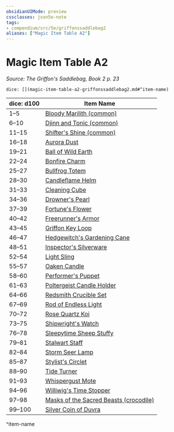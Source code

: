 ```yaml
---
obsidianUIMode: preview
cssclasses: json5e-note
tags:
- compendium/src/5e/griffonssaddlebag2
aliases: ["Magic Item Table A2"]
---
```

# Magic Item Table A2
*Source: The Griffon's Saddlebag, Book 2 p. 23* 

`dice: [](magic-item-table-a2-griffonssaddlebag2.md#^item-name)`

| dice: d100 | Item Name |
|------------|-----------|
| 1–5 | [Bloody Marilith (common)](compendium/items/bloody-marilith-common-griffonssaddlebag2.md) |
| 6–10 | [Djinn and Tonic (common)](compendium/items/djinn-and-tonic-common-griffonssaddlebag2.md) |
| 11–15 | [Shifter's Shine (common)](compendium/items/shifters-shine-common-griffonssaddlebag2.md) |
| 16–18 | [Aurora Dust](compendium/items/aurora-dust-griffonssaddlebag2.md) |
| 19–21 | [Ball of Wild Earth](compendium/items/ball-of-wild-earth-griffonssaddlebag2.md) |
| 22–24 | [Bonfire Charm](compendium/items/bonfire-charm-griffonssaddlebag2.md) |
| 25–27 | [Bullfrog Totem](compendium/items/bullfrog-totem-griffonssaddlebag2.md) |
| 28–30 | [Candleflame Helm](compendium/items/candleflame-helm-griffonssaddlebag2.md) |
| 31–33 | [Cleaning Cube](compendium/items/cleaning-cube-griffonssaddlebag2.md) |
| 34–36 | [Drowner's Pearl](compendium/items/drowners-pearl-griffonssaddlebag2.md) |
| 37–39 | [Fortune's Flower](compendium/items/fortunes-flower-griffonssaddlebag2.md) |
| 40–42 | [Freerunner's Armor](compendium/items/freerunners-armor-griffonssaddlebag2.md) |
| 43–45 | [Griffon Key Loop](compendium/items/griffon-key-loop-griffonssaddlebag2.md) |
| 46–47 | [Hedgewitch's Gardening Cane](compendium/items/hedgewitchs-gardening-cane-griffonssaddlebag2.md) |
| 48–51 | [Inspector's Silverware](compendium/items/inspectors-silverware-griffonssaddlebag2.md) |
| 52–54 | [Light Sling](compendium/items/light-sling-griffonssaddlebag2.md) |
| 55–57 | [Oaken Candle](compendium/items/oaken-candle-griffonssaddlebag2.md) |
| 58–60 | [Performer's Puppet](compendium/items/performers-puppet-griffonssaddlebag2.md) |
| 61–63 | [Poltergeist Candle Holder](compendium/items/poltergeist-candle-holder-griffonssaddlebag2.md) |
| 64–66 | [Redsmith Crucible Set](compendium/items/redsmith-crucible-set-griffonssaddlebag2.md) |
| 67–69 | [Rod of Endless Light](compendium/items/rod-of-endless-light-griffonssaddlebag2.md) |
| 70–72 | [Rose Quartz Koi](compendium/items/rose-quartz-koi-griffonssaddlebag2.md) |
| 73–75 | [Shipwright's Watch](compendium/items/shipwrights-watch-griffonssaddlebag2.md) |
| 76–78 | [Sleepytime Sheep Stuffy](compendium/items/sleepytime-sheep-stuffy-griffonssaddlebag2.md) |
| 79–81 | [Stalwart Staff](compendium/items/stalwart-staff-griffonssaddlebag2.md) |
| 82–84 | [Storm Seer Lamp](compendium/items/storm-seer-lamp-griffonssaddlebag2.md) |
| 85–87 | [Stylist's Circlet](compendium/items/stylists-circlet-griffonssaddlebag2.md) |
| 88–90 | [Tide Turner](compendium/items/tide-turner-griffonssaddlebag2.md) |
| 91–93 | [Whispergust Mote](compendium/items/whispergust-mote-griffonssaddlebag2.md) |
| 94–96 | [Williwig's Time Stopper](compendium/items/williwigs-time-stopper-griffonssaddlebag2.md) |
| 97–98 | [Masks of the Sacred Beasts (crocodile)](compendium/items/masks-of-the-sacred-beasts-crocodile-griffonssaddlebag2.md) |
| 99–100 | [Silver Coin of Duvra](compendium/items/silver-coin-of-duvra-griffonssaddlebag2.md) |
^item-name
